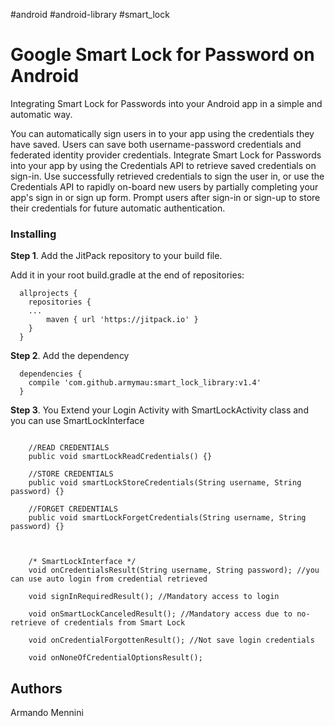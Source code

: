#android #android-library #smart_lock

# Google Smart Lock for Password on Android

Integrating Smart Lock for Passwords into your Android app in a simple and automatic way.

You can automatically sign users in to your app using the credentials they have saved. Users can save both username-password credentials and federated identity provider credentials.
Integrate Smart Lock for Passwords into your app by using the Credentials API to retrieve saved credentials on sign-in. Use successfully retrieved credentials to sign the user in, or use the Credentials API to rapidly on-board new users by partially completing your app's sign in or sign up form. Prompt users after sign-in or sign-up to store their credentials for future automatic authentication.

### Installing

**Step 1**. Add the JitPack repository to your build file.

Add it in your root build.gradle at the end of repositories:

```
  allprojects {
  	repositories {	
    ...
		maven { url 'https://jitpack.io' }
	}
  }
```

**Step 2**. Add the dependency

```	
  dependencies {
  	compile 'com.github.armymau:smart_lock_library:v1.4'
  }
```

**Step 3**. You Extend your Login Activity with SmartLockActivity class and you can use SmartLockInterface


```	
    
    //READ CREDENTIALS
    public void smartLockReadCredentials() {}
    
    //STORE CREDENTIALS
    public void smartLockStoreCredentials(String username, String password) {}
    
    //FORGET CREDENTIALS
    public void smartLockForgetCredentials(String username, String password) {}
    
    
    
    /* SmartLockInterface */
    void onCredentialsResult(String username, String password); //you can use auto login from credential retrieved

    void signInRequiredResult(); //Mandatory access to login

    void onSmartLockCanceledResult(); //Mandatory access due to no-retrieve of credentials from Smart Lock

    void onCredentialForgottenResult(); //Not save login credentials

    void onNoneOfCredentialOptionsResult();

```

  
## Authors
Armando Mennini
